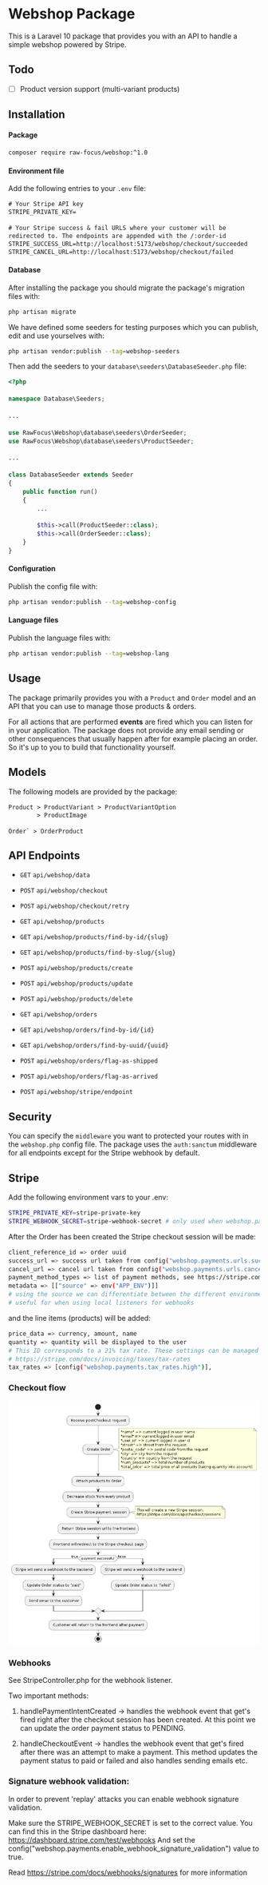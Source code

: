 # Webshop Package

This is a Laravel 10 package that provides you with an API to handle a simple webshop powered by Stripe.

## Todo

- [ ] Product version support (multi-variant products)

## Installation

#### Package

```sh
composer require raw-focus/webshop:^1.0
```

#### Environment file

Add the following entries to your `.env` file:
```
# Your Stripe API key
STRIPE_PRIVATE_KEY=

# Your Stripe success & fail URLS where your customer will be redirected to. The endpoints are appended with the /:order-id
STRIPE_SUCCESS_URL=http://localhost:5173/webshop/checkout/succeeded
STRIPE_CANCEL_URL=http://localhost:5173/webshop/checkout/failed
```

#### Database

After installing the package you should migrate the package's migration files with:
```sh
php artisan migrate
```

We have defined some seeders for testing purposes which you can publish, edit and use yourselves with:
```sh
php artisan vendor:publish --tag=webshop-seeders
```

Then add the seeders to your `database\seeders\DatabaseSeeder.php` file:
```php
<?php

namespace Database\Seeders;

...

use RawFocus\Webshop\database\seeders\OrderSeeder;
use RawFocus\Webshop\database\seeders\ProductSeeder;

...

class DatabaseSeeder extends Seeder
{
    public function run()
    {
        ...

        $this->call(ProductSeeder::class);
        $this->call(OrderSeeder::class);
    }
}
```

#### Configuration

Publish the config file with:
```sh
php artisan vendor:publish --tag=webshop-config
```

#### Language files

Publish the language files with:
```sh
php artisan vendor:publish --tag=webshop-lang
```
 
## Usage

The package primarily provides you with a `Product` and `Order` model and an API that you can use to manage those products & orders.

For all actions that are performed **events** are fired which you can listen for in your application. The package does not provide any email sending or other consequences that usually happen after for example placing an order. So it's up to you to build that functionality yourself.

## Models

The following models are provided by the package:

```
Product > ProductVariant > ProductVariantOption
        > ProductImage

Order` > OrderProduct
```

## API Endpoints

- `GET` `api/webshop/data`

- `POST` `api/webshop/checkout`
- `POST` `api/webshop/checkout/retry`

- `GET` `api/webshop/products`
- `GET` `api/webshop/products/find-by-id/{slug}`
- `GET` `api/webshop/products/find-by-slug/{slug}`
- `POST` `api/webshop/products/create`
- `POST` `api/webshop/products/update`
- `POST` `api/webshop/products/delete`

- `GET` `api/webshop/orders`
- `GET` `api/webshop/orders/find-by-id/{id}`
- `GET` `api/webshop/orders/find-by-uuid/{uuid}`
- `POST` `api/webshop/orders/flag-as-shipped`
- `POST` `api/webshop/orders/flag-as-arrived`

- `POST` `api/webshop/stripe/endpoint`

## Security

You can specify the `middleware` you want to protected your routes with in the `webshop.php` config file.
The package uses the `auth:sanctum` middleware for all endpoints except for the Stripe webhook by default.

## Stripe

Add the following environment vars to your .env:

```sh
STRIPE_PRIVATE_KEY=stripe-private-key 
STRIPE_WEBHOOK_SECRET=stripe-webhook-secret # only used when webshop.payments.enable_webhook_signature_validation is set to true
```

After the Order has been created the Stripe checkout session will be made:

```sh
client_reference_id => order uuid
success_url => success url taken from config("webshop.payments.urls.success") url + order uuid
cancel_url => cancel url taken from config("webshop.payments.urls.cancel") url + order uuid
payment_method_types => list of payment methods, see https://stripe.com/docs/invoicing/payment-methods
metadata => [["source" => env("APP_ENV")]]  
# using the source we can differentiate between the different environments
# useful for when using local listeners for webhooks
```

and the line items (products) will be added:

```sh
price_data => currency, amount, name
quantity => quantity will be displayed to the user
# This ID corresponds to a 21% tax rate. These settings can be managed here: https://dashboard.stripe.com/test/tax-rates
# https://stripe.com/docs/invoicing/taxes/tax-rates
tax_rates => [config("webshop.payments.tax_rates.high")],
```

### Checkout flow

![Alt text](diagrams/checkout/checkout.png)

### Webhooks

See StripeController.php for the webhook listener. 

Two important methods:

1. handlePaymentIntentCreated -> handles the webhook event that get's fired right after the checkout session has been created.
At this point we can update the order payment status to PENDING.

2. handleCheckoutEvent -> handles the webhook event that get's fired after there was an attempt to make a payment.
This method updates the payment status to paid or failed and also handles sending emails etc.

### Signature webhook validation:

In order to prevent 'replay' attacks you can enable webhook signature validation.

Make sure the STRIPE_WEBHOOK_SECRET is set to the correct value. You can find this in the Stripe dashboard here: https://dashboard.stripe.com/test/webhooks
And set the config("webshop.payments.enable_webhook_signature_validation") value to true.

Read https://stripe.com/docs/webhooks/signatures for more information